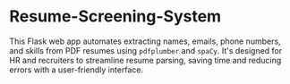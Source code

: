 # Resume-Screening-System
This Flask web app automates extracting names, emails, phone numbers, and skills from PDF resumes using `pdfplumber` and `spaCy`. It's designed for HR and recruiters to streamline resume parsing, saving time and reducing errors with a user-friendly interface.
